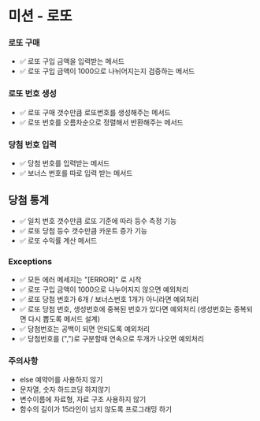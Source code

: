 # 미션 - 로또

### 로또 구매 
* ✅ 로또 구입 금액을 입력받는 메서드
* ✅ 로또 구입 금액이 1000으로 나뉘어지는지 검증하는 메서드

### 로또 번호 생성    
* ✅ 로또 구매 갯수만큼 로또번호를 생성해주는 메서드
* ✅ 로또 번호를 오름차순으로 정렬해서 반환해주는 메서드

### 당첨 번호 입력
* ✅ 당첨 번호를 입력받는 메서드
* ✅ 보너스 번호를 따로 입력 받는 메서드

## 당첨 통계
* ✅ 일치 번호 갯수만큼 로또 기준에 따라 등수 측정 기능
* ✅ 로또 당첨 등수 갯수만큼 카운트 증가 기능
* ✅ 로또 수익률 계산 메서드

### Exceptions 
* ✅ 모든 에러 메세지는 "[ERROR]" 로 시작
* ✅ 로또 구입 금액이 1000으로 나누어지지 않으면 예외처리 
* ✅ 로또 당첨 번호가 6개 / 보너스번호 1개가 아니라면 예외처리
* ✅ 로또 당첨 번호, 생성번호에 중복된 번호가 있다면 예외처리 (생성번호는 중복되면 다시 뽑도록 메서드 설계)
* ✅ 당첨번호는 공백이 되면 안되도록 예외처리
* ✅ 당첨번호를 (",")로 구분할때 연속으로 두개가 나오면 예외처리


### 주의사항
* else 예약어를 사용하지 않기
* 문자열, 숫자 하드코딩 하지않기
* 변수이름에 자료형, 자료 구조 사용하지 않기
* 함수의 길이가 15라인이 넘지 않도록 프로그래밍 하기
